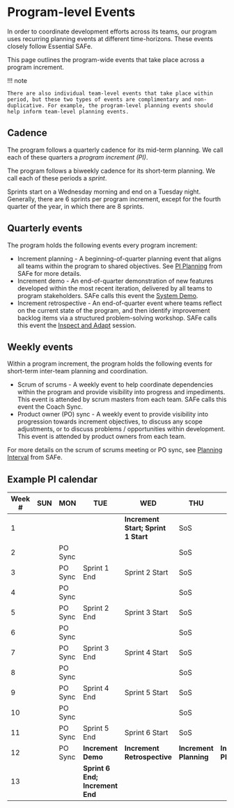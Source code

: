 # Program-level Events

In order to coordinate development efforts across its teams, our program uses recurring planning events at different time-horizons. These events closely follow Essential SAFe.

This page outlines the program-wide events that take place across a program increment. 

!!! note

    There are also individual team-level events that take place within period, but these two types of events are complimentary and non-duplicative. For example, the program-level planning events should help inform team-level planning events. 

## Cadence

The program follows a quarterly cadence for its mid-term planning. We call each of these quarters a *program increment (PI)*. 

The program follows a biweekly cadence for its short-term planning. We call each of these periods a *sprint*. 

Sprints start on a Wednesday morning and end on a Tuesday night. Generally, there are 6 sprints per program increment, except for the fourth quarter of the year, in which there are 8 sprints.

## Quarterly events

The program holds the following events every program increment:

- Increment planning - A beginning-of-quarter planning event that aligns all teams within the program to shared objectives. See [PI Planning](https://scaledagileframework.com/pi-planning/) from SAFe for more details.
- Increment demo - An end-of-quarter demonstration of new features developed within the most recent iteration, delivered by all teams to program stakeholders. SAFe calls this event the [System Demo](https://scaledagileframework.com/system-demo/).
- Increment retrospective - An end-of-quarter event where teams reflect on the current state of the program, and then identify improvement backlog items via a structured problem-solving workshop. SAFe calls this event the [Inspect and Adapt](https://scaledagileframework.com/inspect-and-adapt/) session.

## Weekly events

Within a program increment, the program holds the following events for short-term inter-team planning and coordination.

- Scrum of scrums - A weekly event to help coordinate dependencies within the program and provide visibility into progress and impediments. This event is attended by scrum masters from each team. SAFe calls this event the Coach Sync. 
- Product owner (PO) sync - A weekly event to provide visibility into progression towards increment objectives, to discuss any scope adjustments, or to discuss problems / opportunities within development. This event is attended by product owners from each team.

For more details on the scrum of scrums meeting or PO sync, see [Planning Interval](https://scaledagileframework.com/planning-interval/) from SAFe.

## Example PI calendar

| Week # | SUN | MON | TUE | WED | THU | FRI | SAT | 
| --- | --- | --- | --- | --- | --- | --- | --- |
| 1 | | | | **Increment Start; Sprint 1 Start** | SoS | | | 
| 2 | | PO Sync | | | SoS | | | 
| 3 | | PO Sync | Sprint 1 End | Sprint 2 Start | SoS | | | 
| 4 | | PO Sync | | | SoS | | | 
| 5 | | PO Sync | Sprint 2 End | Sprint 3 Start | SoS | | | 
| 6 | | PO Sync | | | SoS | | | 
| 7 | | PO Sync | Sprint 3 End | Sprint 4 Start | SoS | | | 
| 8 | | PO Sync | | | SoS | | | 
| 9 | | PO Sync | Sprint 4 End | Sprint 5 Start | SoS | | | 
| 10 | | PO Sync | | | SoS | | | 
| 11 | | PO Sync | Sprint 5 End | Sprint 6 Start | SoS | | | 
| 12 | | PO Sync | **Increment Demo** | **Increment Retrospective** | **Increment Planning** | **Increment Planning** | | 
| 13 | | | **Sprint 6 End; Increment End** | | | | | 
